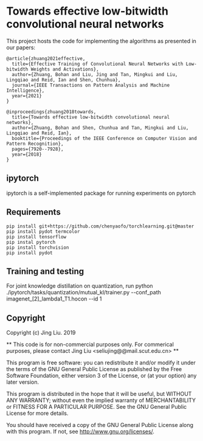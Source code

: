 # Towards effective low-bitwidth convolutional neural networks

This project hosts the code for implementing the algorithms as presented in our papers:

````
@article{zhuang2021effective,
  title={Effective Training of Convolutional Neural Networks with Low-bitwidth Weights and Activations},
  author={Zhuang, Bohan and Liu, Jing and Tan, Mingkui and Liu, Lingqiao and Reid, Ian and Shen, Chunhua},
  journal={IEEE Transactions on Pattern Analysis and Machine Intelligence},
  year={2021}
}

@inproceedings{zhuang2018towards,
  title={Towards effective low-bitwidth convolutional neural networks},
  author={Zhuang, Bohan and Shen, Chunhua and Tan, Mingkui and Liu, Lingqiao and Reid, Ian},
  booktitle={Proceedings of the IEEE Conference on Computer Vision and Pattern Recognition},
  pages={7920--7928},
  year={2018}
}

````

## ipytorch

ipytorch is a self-implemented package for running experiments on pytorch

## Requirements
```
pip install git+https://github.com/chenyaofo/torchlearning.git@master
pip install pydot termcolor
pip install tensorflow
pip instal pytorch
pip install torchvision
pip install pydot
```
## Training and testing

For joint knowledge distillation on quantization, run python ./ipytorch/tasks/quantization/mutual_kl/trainer.py --conf_path imagenet_[2]_lambda1_T1.hocon --id 1


## Copyright

Copyright (c) Jing Liu. 2019

** This code is for non-commercial purposes only. For commerical purposes,
please contact Jing Liu <seliujing@@mail.scut.edu.cn> **

This program is free software: you can redistribute it and/or modify
    it under the terms of the GNU General Public License as published by
    the Free Software Foundation, either version 3 of the License, or
    (at your option) any later version.

This program is distributed in the hope that it will be useful,
    but WITHOUT ANY WARRANTY; without even the implied warranty of
    MERCHANTABILITY or FITNESS FOR A PARTICULAR PURPOSE.  See the
    GNU General Public License for more details.

You should have received a copy of the GNU General Public License
    along with this program.  If not, see <http://www.gnu.org/licenses/>.
